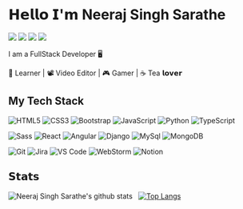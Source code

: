 # 𝗛𝗲𝗹𝗹𝗼 𝗜'𝗺 Neeraj  Singh Sarathe 

[![](https://img.shields.io/badge/-@neerajsinghsarathe-%23181717?style=flat&logo=github)](https://github.com/neerajsinghsarathe)
[![](https://img.shields.io/badge/-@neerajsarathe-%231DA1F2?style=flat&logo=linkedin)](https://www.linkedin.com/in/neerajsarathe/)
[![](https://img.shields.io/badge/-@neeru.sarathe-f0f0f0?style=flat&logo=instagram)](http://www.instagram.com/neeru.sarathe)
[![](https://img.shields.io/badge/-@neerusarathe-%231DA1F2?style=flat&logo=twitter&logoColor=ffffff)](https://twitter.com/neerusarathe)


I am a FullStack Developer 🖥️

📖 Learner | 📽️ Video Editor | 🎮 Gamer | ☕ Tea 𝗹𝗼𝘃𝗲𝗿 


## **My Tech Stack**

![HTML5](https://img.shields.io/badge/-HTML5-%23E44D27?style=flat&logo=html5&logoColor=ffffff)
![CSS3](https://img.shields.io/badge/-CSS3-%231572B6?style=flat&logo=css3)
![Bootstrap](https://img.shields.io/badge/-Bootstrap-%23ffffff?style=flat&logo=bootstrap)
![JavaScript](https://img.shields.io/badge/-JavaScript-%23F7DF1C?style=flat&logo=javascript&logoColor=000000&labelColor=%23F7DF1C&color=%23FFCE5A)
![Python](https://img.shields.io/badge/Python-14354C?style=flat&logo=python&logoColor=white)
![TypeScript](https://img.shields.io/badge/-TypeScript-007ACC?style=flat&logo=typescript&logoColor=white)

![Sass](https://img.shields.io/badge/-Sass-%23CC6699?style=flat&logo=sass&logoColor=ffffff)
![React](https://img.shields.io/badge/-React-%23282C34?style=flat&logo=react)
![Angular](https://img.shields.io/badge/-Angular-%23EC4A3F?style=flat&logo=angular)
![Django](https://img.shields.io/badge/-Django-181d27?style=flat&logo=django)
![MySql](https://img.shields.io/badge/-MySQL-e0e0e0?style=flat&logo=mysql)
![MongoDB](https://img.shields.io/badge/-MongoDB-187f58?style=flat&logo=mongodb&logoColor=white)

![Git](https://img.shields.io/badge/-Git-%23F05032?style=flat&logo=git&logoColor=%23ffffff)
![Jira](https://img.shields.io/badge/Jira-0052CC?style=flat&logo=Jira&logoColor=white)
![VS Code](https://img.shields.io/badge/-VSCode-%23007ACC?style=flat&logo=visual-studio-code)
![WebStorm](https://img.shields.io/badge/webstorm-F0F0F0?style=flat&logo=webstorm&logoColor=black)
![Notion](https://img.shields.io/badge/Notion-000000?style=flat&logo=notion&logoColor=white)

## 𝗦𝘁𝗮𝘁𝘀

![Neeraj Singh Sarathe's github stats](https://github-readme-stats.vercel.app/api?username=neerajsinghsarathe&show_icons=true&theme=dracula) &nbsp;
[![Top Langs](https://github-readme-stats.vercel.app/api/top-langs/?username=neerajsinghsarathe&layout=compact)](https://github.com/anuraghazra/github-readme-stats)
